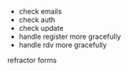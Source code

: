 - check emails
- check auth
- check update
- handle register more gracefully
- handle rdv more gracefully


refractor forms